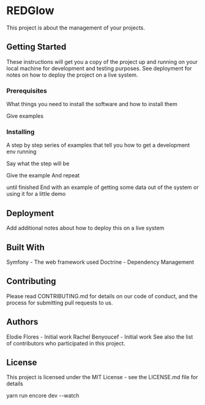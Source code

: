 # REDGlow
This project is about the management of your projects.

## Getting Started
These instructions will get you a copy of the project up and running on your local machine for development and testing purposes. See deployment for notes on how to deploy the project on a live system.

### Prerequisites
What things you need to install the software and how to install them

Give examples

### Installing
A step by step series of examples that tell you how to get a development env running

Say what the step will be

Give the example
And repeat

until finished
End with an example of getting some data out of the system or using it for a little demo

## Deployment
Add additional notes about how to deploy this on a live system

## Built With
Symfony - The web framework used
Doctrine - Dependency Management

## Contributing
Please read CONTRIBUTING.md for details on our code of conduct, and the process for submitting pull requests to us.

## Authors
Elodie Flores - Initial work
Rachel Benyoucef - Initial work
See also the list of contributors who participated in this project.

## License
This project is licensed under the MIT License - see the LICENSE.md file for details

yarn run encore dev --watch
